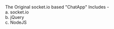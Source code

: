 The Original socket.io based "ChatApp"
Includes - <br/>
a. socket.io <br/>
b. jQuery <br/>
c. NodeJS <br/>
